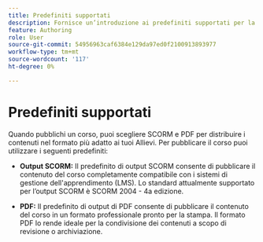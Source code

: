 ```yaml
---
title: Predefiniti supportati
description: Fornisce un’introduzione ai predefiniti supportati per la pubblicazione di un corso nel contenuto di apprendimento e formazione
feature: Authoring
role: User
source-git-commit: 54956963caf6384e129da97ed0f2100913893977
workflow-type: tm+mt
source-wordcount: '117'
ht-degree: 0%

---
```


# Predefiniti supportati

Quando pubblichi un corso, puoi scegliere SCORM e PDF per distribuire i contenuti nel formato più adatto ai tuoi Allievi. Per pubblicare il corso puoi utilizzare i seguenti predefiniti:

- **Output SCORM:** Il predefinito di output SCORM consente di pubblicare il contenuto del corso completamente compatibile con i sistemi di gestione dell&#39;apprendimento (LMS). Lo standard attualmente supportato per l’output SCORM è SCORM 2004 - 4a edizione.

- **PDF:** Il predefinito di output di PDF consente di pubblicare il contenuto del corso in un formato professionale pronto per la stampa. Il formato PDF lo rende ideale per la condivisione dei contenuti a scopo di revisione o archiviazione.




